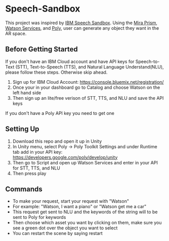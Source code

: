 # Speech-Sandbox

This project was inspired by [IBM Speech Sandbox](https://www.ibm.com/innovation/milab/work/speech-sandbox/). Using the [Mira Prism](https://www.mirareality.com/), [Watson Services](https://www.ibm.com/watson/products-services/), and [Poly](https://developers.google.com/poly/), user can generate any object they want in the AR space. 

## Before Getting Started 
If you don't have an IBM Cloud account and have API keys for Speech-to-Text (STT), Text-to-Speech (TTS), and Natural Language Understand(NLU), please follow these steps. Otherwise skip ahead. 
1. Sign up for IBM Cloud Account: https://console.bluemix.net/registration/
2. Once your in your dashboard go to Catalog and choose Watson on the left hand side 
3. Then sign up an lite/free verison of STT, TTS, and NLU and save the API keys 

If you don't have a Poly API key you need to get one 

## Setting Up
1. Download this repo and open it up in Unity 
2. In Unity menu, select Poly -> Poly Toolkit Settings and under Runtime tab add in your API key: https://developers.google.com/poly/develop/unity 
3. Then go to Script and open up Watson Services and enter in your API for STT, TTS, and NLU 
4. Then press play 

## Commands
- To make your request, start your request with "Watson" 
- For example: "Watson, I want a piano" or "Watson get me a car"
- This request get sent to NLU and the keywords of the string will to be sent to Poly for keywords 
- Then choose which asset you want by clicking on them, make sure you see a green dot over the object you want to select 
- You can restart the scene by saying restart 
